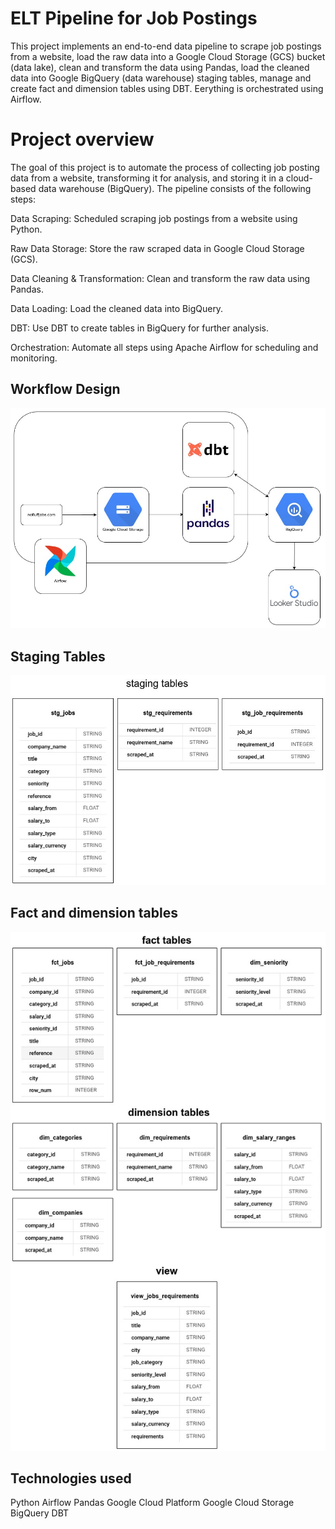 # ELT Pipeline for Job Postings

This project implements an end-to-end data pipeline to scrape job postings from a website, load the raw data into a Google Cloud Storage (GCS) bucket (data lake), clean and transform the data using Pandas, load the cleaned data into Google BigQuery (data warehouse) staging tables, manage and create fact and dimension tables using DBT. Eerything is orchestrated using Airflow.

# Project overview

The goal of this project is to automate the process of collecting job posting data from a website, transforming it for analysis, and storing it in a cloud-based data warehouse (BigQuery). The pipeline consists of the following steps:

Data Scraping: Scheduled scraping job postings from a website using Python.

Raw Data Storage: Store the raw scraped data in Google Cloud Storage (GCS).

Data Cleaning & Transformation: Clean and transform the raw data using Pandas.

Data Loading: Load the cleaned data into BigQuery.

DBT: Use DBT to create tables in BigQuery for further analysis.

Orchestration: Automate all steps using Apache Airflow for scheduling and monitoring.

## Workflow Design

![Pipeline Diagram](assets/diagram.jpg)

## Staging Tables

![Staging Tables](assets/staging_tables.jpg)

## Fact and dimension tables

![Fact Dimension Tables](assets/fact_dimension_tables.jpg)

## Technologies used

Python
Airflow
Pandas
Google Cloud Platform
Google Cloud Storage
BigQuery
DBT
